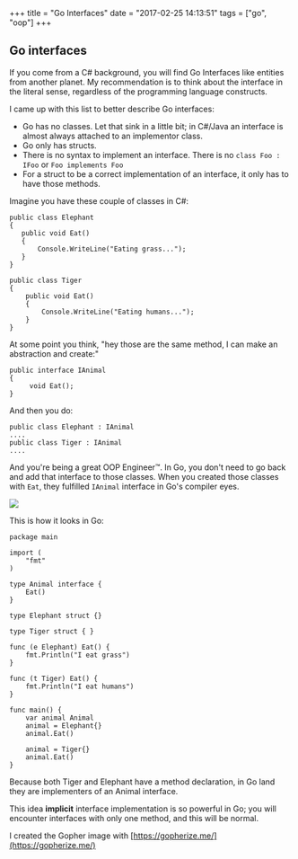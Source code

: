 +++
title = "Go Interfaces"
date = "2017-02-25 14:13:51"
tags = ["go", "oop"]
+++

## Go interfaces

If you come from a C# background, you will find Go Interfaces like entities from another planet. My recommendation is to think about the interface in the literal sense, regardless of the programming language constructs. 

I came up with this list to better describe Go interfaces:

* Go has no classes. Let that sink in a little bit; in C#/Java an interface is almost always attached to an implementor class.
* Go only has structs.
* There is no syntax to implement an interface. There is no `class Foo : IFoo` or `Foo implements Foo`
* For a struct to be a correct implementation of an interface, it only has to have those methods. 

Imagine you have these couple of classes in C#: 

```
public class Elephant 
{
   public void Eat()
   {
       Console.WriteLine("Eating grass...");
   }
}

public class Tiger
{
    public void Eat()
    {
        Console.WriteLine("Eating humans...");
    }
}
```

At some point you think, "hey those are the same method, I can make an abstraction and create:"

```
public interface IAnimal 
{
     void Eat();
}
```

And then you do:

```
public class Elephant : IAnimal
....
public class Tiger : IAnimal
....
```

And you're being a great OOP Engineer™. In Go, you don't need to go back and add that interface to those classes. When you created those classes with `Eat`, they fulfilled `IAnimal` interface in Go's compiler eyes.

![](http://res.cloudinary.com/hyeomans-blog/image/upload/c_scale,w_842/v1488061413/gopher_ossceo.png)

This is how it looks in Go:

```
package main

import (
    "fmt"
)

type Animal interface {
    Eat()
}

type Elephant struct {}

type Tiger struct { }

func (e Elephant) Eat() {
    fmt.Println("I eat grass")
}

func (t Tiger) Eat() {
    fmt.Println("I eat humans")
}

func main() {
    var animal Animal
    animal = Elephant{}
    animal.Eat()
    
    animal = Tiger{}
    animal.Eat()
}

```

Because both Tiger and Elephant have a method declaration, in Go land they are implementers of an Animal interface.

This idea __implicit__ interface implementation is so powerful in Go; you will encounter interfaces with only one method, and this will be normal.

I created the Gopher image with [https://gopherize.me/](https://gopherize.me/)
